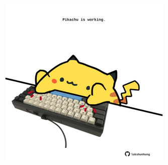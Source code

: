 <!-- built at 04/10/2023, 11:00:46 UTC -->
<p align="center">
  <img width="500" height="500" src="./ReadmeImage.svg">
</p>
